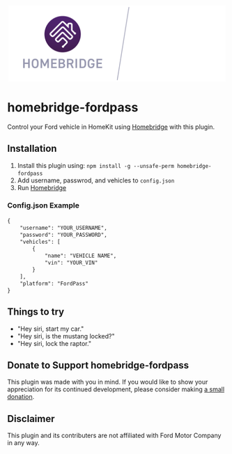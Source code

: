 <p align="center">
  <a href="https://github.com/homebridge/verified/blob/master/verified-plugins.json"><img alt="Homebridge Verified" src="https://raw.githubusercontent.com/Brandawg93/homebridge-fordpass/master/branding/Homebridge_x_FordPass.svg?sanitize=true" width="500px"></a>
</p>

# homebridge-fordpass

Control your Ford vehicle in HomeKit using [Homebridge](https://github.com/nfarina/homebridge) with this plugin.

## Installation
1. Install this plugin using: `npm install -g --unsafe-perm homebridge-fordpass`
2. Add username, passwrod, and vehicles to `config.json`
3. Run [Homebridge](https://github.com/nfarina/homebridge)

### Config.json Example
```
{
    "username": "YOUR_USERNAME",
    "password": "YOUR_PASSWORD",
    "vehicles": [
        {
            "name": "VEHICLE NAME",
            "vin": "YOUR_VIN"
        }
    ],
    "platform": "FordPass"
}
```

## Things to try
- "Hey siri, start my car."
- "Hey siri, is the mustang locked?"
- "Hey siri, lock the raptor."

## Donate to Support homebridge-fordpass
This plugin was made with you in mind. If you would like to show your appreciation for its continued development, please consider making [a small donation](https://www.paypal.com/cgi-bin/webscr?cmd=_donations&business=CEYYGVB7ZZ764&item_name=homebridge-fordpass&currency_code=USD&source=url).

## Disclaimer
This plugin and its contributers are not affiliated with Ford Motor Company in any way.
